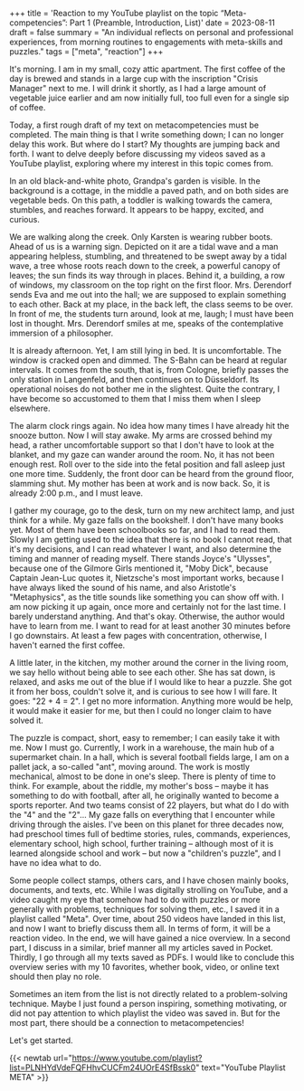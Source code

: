 +++
title = 'Reaction to my YouTube playlist on the topic “Meta-competencies”: Part 1 (Preamble, Introduction, List)'
date = 2023-08-11
draft = false
summary = "An individual reflects on personal and professional experiences, from morning routines to engagements with meta-skills and puzzles."
tags = ["meta", "reaction"]
+++

It's morning. I am in my small, cozy attic apartment. The first coffee of the day is brewed and stands in a large cup with the inscription "Crisis Manager" next to me. I will drink it shortly, as I had a large amount of vegetable juice earlier and am now initially full, too full even for a single sip of coffee.

Today, a first rough draft of my text on metacompetencies must be completed. The main thing is that I write something down; I can no longer delay this work. But where do I start? My thoughts are jumping back and forth. I want to delve deeply before discussing my videos saved as a YouTube playlist, exploring where my interest in this topic comes from.

In an old black-and-white photo, Grandpa's garden is visible. In the background is a cottage, in the middle a paved path, and on both sides are vegetable beds. On this path, a toddler is walking towards the camera, stumbles, and reaches forward. It appears to be happy, excited, and curious.

We are walking along the creek. Only Karsten is wearing rubber boots. Ahead of us is a warning sign. Depicted on it are a tidal wave and a man appearing helpless, stumbling, and threatened to be swept away by a tidal wave, a tree whose roots reach down to the creek, a powerful canopy of leaves; the sun finds its way through in places. Behind it, a building, a row of windows, my classroom on the top right on the first floor. Mrs. Derendorf sends Eva and me out into the hall; we are supposed to explain something to each other. Back at my place, in the back left, the class seems to be over. In front of me, the students turn around, look at me, laugh; I must have been lost in thought. Mrs. Derendorf smiles at me, speaks of the contemplative immersion of a philosopher.

It is already afternoon. Yet, I am still lying in bed. It is uncomfortable. The window is cracked open and dimmed. The S-Bahn can be heard at regular intervals. It comes from the south, that is, from Cologne, briefly passes the only station in Langenfeld, and then continues on to Düsseldorf. Its operational noises do not bother me in the slightest. Quite the contrary, I have become so accustomed to them that I miss them when I sleep elsewhere.

The alarm clock rings again. No idea how many times I have already hit the snooze button. Now I will stay awake. My arms are crossed behind my head, a rather uncomfortable support so that I don't have to look at the blanket, and my gaze can wander around the room. No, it has not been enough rest. Roll over to the side into the fetal position and fall asleep just one more time. Suddenly, the front door can be heard from the ground floor, slamming shut. My mother has been at work and is now back. So, it is already 2:00 p.m., and I must leave.

I gather my courage, go to the desk, turn on my new architect lamp, and just think for a while. My gaze falls on the bookshelf. I don't have many books yet. Most of them have been schoolbooks so far, and I had to read them. Slowly I am getting used to the idea that there is no book I cannot read, that it's my decisions, and I can read whatever I want, and also determine the timing and manner of reading myself. There stands Joyce's "Ulysses", because one of the Gilmore Girls mentioned it, "Moby Dick", because Captain Jean-Luc quotes it, Nietzsche's most important works, because I have always liked the sound of his name, and also Aristotle's "Metaphysics", as the title sounds like something you can show off with. I am now picking it up again, once more and certainly not for the last time. I barely understand anything. And that's okay. Otherwise, the author would have to learn from me. I want to read for at least another 30 minutes before I go downstairs. At least a few pages with concentration, otherwise, I haven't earned the first coffee.

A little later, in the kitchen, my mother around the corner in the living room, we say hello without being able to see each other. She has sat down, is relaxed, and asks me out of the blue if I would like to hear a puzzle. She got it from her boss, couldn't solve it, and is curious to see how I will fare. It goes: "22 + 4 = 2". I get no more information. Anything more would be help, it would make it easier for me, but then I could no longer claim to have solved it.

The puzzle is compact, short, easy to remember; I can easily take it with me. Now I must go. Currently, I work in a warehouse, the main hub of a supermarket chain. In a hall, which is several football fields large, I am on a pallet jack, a so-called "ant", moving around. The work is mostly mechanical, almost to be done in one's sleep. There is plenty of time to think. For example, about the riddle, my mother's boss – maybe it has something to do with football, after all, he originally wanted to become a sports reporter. And two teams consist of 22 players, but what do I do with the "4" and the "2"... My gaze falls on everything that I encounter while driving through the aisles. I've been on this planet for three decades now, had preschool times full of bedtime stories, rules, commands, experiences, elementary school, high school, further training – although most of it is learned alongside school and work – but now a "children's puzzle", and I have no idea what to do.

Some people collect stamps, others cars, and I have chosen mainly books, documents, and texts, etc. While I was digitally strolling on YouTube, and a video caught my eye that somehow had to do with puzzles or more generally with problems, techniques for solving them, etc., I saved it in a playlist called "Meta". Over time, about 250 videos have landed in this list, and now I want to briefly discuss them all. In terms of form, it will be a reaction video. In the end, we will have gained a nice overview. In a second part, I discuss in a similar, brief manner all my articles saved in Pocket. Thirdly, I go through all my texts saved as PDFs. I would like to conclude this overview series with my 10 favorites, whether book, video, or online text should then play no role.

Sometimes an item from the list is not directly related to a problem-solving technique. Maybe I just found a person inspiring, something motivating, or did not pay attention to which playlist the video was saved in. But for the most part, there should be a connection to metacompetencies!

Let's get started.

{{< newtab url="https://www.youtube.com/playlist?list=PLNHYdVdeFQFHhvCUCFm24UOrE4SfBssk0" text="YouTube Playlist META" >}}  